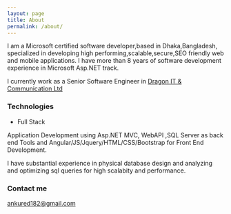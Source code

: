 ```yaml
---
layout: page
title: About
permalink: /about/
---
```

I am a Microsoft certified software developer,based in Dhaka,Bangladesh, specialized in developing high performing,scalable,secure,SEO friendly web and mobile applications. I have more than 8 years of software development experience in Microsoft Asp.NET track.

I currently work as a Senior Software Engineer in [Dragon IT & Communication Ltd](http://www.ditcl-dragonbd.com)

### Technologies

* Full Stack 

Application Development using Asp.NET MVC, WebAPI ,SQL Server as back end Tools  and Angular/JS/Jquery/HTML/CSS/Bootstrap for Front End Development.

I have substantial experience in physical database design and analyzing and optimizing sql queries for high scalabity and performance.

### Contact me

[ankured182@gmail.com](mailto:ankured182@gmail.com)
